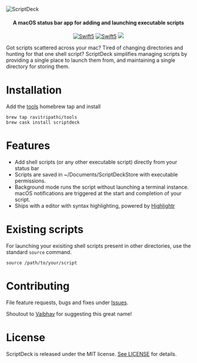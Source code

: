 ![ScriptDeck](https://raw.githubusercontent.com/ravitripathi/ScriptDeck/master/ScriptDeckLogo.png)

<H4 align="center">
A macOS status bar app for adding and launching executable scripts
</H4>


<p align="center">
<a href="https://developer.apple.com/swift"><img alt="Swift5" src="https://img.shields.io/badge/language-Swift5-orange.svg"/></a>
<a href="https://github.com/ravitripathi/ScriptDeck/releases"><img alt="Swift5" src="https://img.shields.io/github/v/tag/ravitripathi/ScriptDeck?label=release"/></a>
<a href="https://img.shields.io/github/downloads/ravitripathi/ScriptDeck/total?color=green"><img src="https://img.shields.io/github/downloads/ravitripathi/ScriptDeck/total?color=green"/></a>
</p>

Got scripts scattered across your mac? Tired of changing directories and hunting for that one shell script? ScriptDeck simplifies managing scripts by providing a single place to launch them from, and maintaining a single directory for storing them.

# Installation
Add the [tools](https://github.com/ravitripathi/homebrew-tools) homebrew tap and install

```
brew tap ravitripathi/tools
brew cask install scriptdeck
```

# Features
- Add shell scripts (or any other executable script) directly from your status bar
- Scripts are saved in ~/Documents/ScriptDeckStore with executable permissions.
- Background mode runs the script without launching a terminal instance. macOS notifications are triggered at the start and completion of your script.
- Ships with a editor with syntax highlighting, powered by [Highlightr](https://github.com/raspu/Highlightr)

# Existing scripts

For launching your exisiting shell scripts present in other directories, use the standard `source` command.

`source /path/to/your/script`

# Contributing

File feature requests, bugs and fixes under [Issues](https://github.com/ravitripathi/ScriptDeck/issues).

Shoutout to [Vaibhav](https://github.com/vshelke) for suggesting this great name!

# License

ScriptDeck is released under the MIT license. [See LICENSE](https://github.com/ravitripathi/ScriptDeck/blob/master/LICENSE) for details.